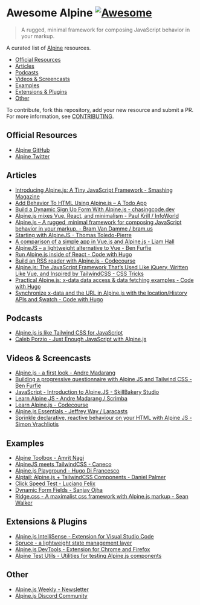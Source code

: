 # Awesome Alpine [![Awesome](https://cdn.rawgit.com/sindresorhus/awesome/d7305f38d29fed78fa85652e3a63e154dd8e8829/media/badge.svg)](https://github.com/sindresorhus/awesome)

> A rugged, minimal framework for composing JavaScript behavior in your markup.

A curated list of [Alpine](https://github.com/alpinejs/alpine) resources.

<!-- TOC -->

* [Official Resources](#official-resources)
* [Articles](#articles)
* [Podcasts](#podcasts)
* [Videos & Screencasts](#videos--screencasts)
* [Examples](#examples)
* [Extensions & Plugins](#extensions--plugins)
* [Other](#other)

<!-- /TOC -->

To contribute, fork this repository, add your new resource and submit a PR. For more information, see [CONTRIBUTING](/CONTRIBUTING.md).

## Official Resources

* [Alpine GitHub](https://github.com/alpinejs/alpine)
* [Alpine Twitter](https://twitter.com/Alpine_JS)

## Articles

* [Introducing Alpine.js: A Tiny JavaScript Framework - Smashing Magazine](https://www.smashingmagazine.com/2020/03/introduction-alpinejs-javascript-framework/)
* [Add Behavior To HTML Using Alpine.js – A Todo App](https://lukasznojek.com/blog/2020/02/add-behavior-to-html-using-alpine-js-a-todo-app/?utm_content=bufferbb4ff&utm_medium=social&utm_source=twitter.com&utm_campaign=buffer)
* [Build a Dynamic Sign Up Form With Alpine.js - chasingcode.dev](https://chasingcode.dev/blog/build-signup-form-with-alpinejs/)
* [Alpine.js mixes Vue, React, and minimalism - Paul Krill / InfoWorld](https://www.infoworld.com/article/3527958/alpinejs-mixes-vue-react-and-minimalism.html)
* [Alpine.js – A rugged, minimal framework for composing JavaScript behavior in your markup. - Bram Van Damme / bram.us](https://www.bram.us/2020/01/14/alpine-js-a-rugged-minimal-framework-for-composing-javascript-behavior-in-your-markup/)
* [Starting with AlpineJS - Thomas Toledo-Pierre](https://dev.to/nugetchar/starting-with-alpinejs-hjn)
* [A comparison of a simple app in Vue.js and Alpine.js - Liam Hall](https://medium.com/@wearethreebears/a-comparison-of-a-simple-app-in-vue-js-and-alpine-js-2a8c57f8b0e3)
* [AlpineJS – a lightweight alternative to Vue - Ben Furfie](https://benfurfie.co.uk/articles/alpinejs-a-lightweight-alternative-to-vue)
* [Run Alpine.js inside of React - Code with Hugo](https://codewithhugo.com/alpine-js-react/)
* [Build an RSS reader with Alpine.js - Codecourse](https://blog.codecourse.com/build-an-rss-reader-with-alpine-js/)
* [Alpine.js: The JavaScript Framework That’s Used Like jQuery, Written Like Vue, and Inspired by TailwindCSS - CSS Tricks](https://css-tricks.com/alpine-js-the-javascript-framework-thats-used-like-jquery-written-like-vue-and-inspired-by-tailwindcss/)
* [Practical Alpine.js: x-data data access & data fetching examples - Code with Hugo](https://codewithhugo.com/alpinejs-x-data-fetching/)
* [Synchronize x-data and the URL in Alpine.js with the location/History APIs and $watch - Code with Hugo](https://codewithhugo.com/alpinejs-x-data-watch-url/)

## Podcasts
* [Alpine.js is like Tailwind CSS for JavaScript](https://devmode.fm/episodes/alpine-js-is-like-tailwind-css-for-javascript)
* [Caleb Porzio - Just Enough JavaScript with Alpine.js](http://www.fullstackradio.com/132)

## Videos & Screencasts

* [Alpine.js - a first look - Andre Madarang](https://www.youtube.com/watch?v=2pQ_WDqXkWs)
* [Building a progressive questionnaire with Alpine JS and Tailwind CSS - Ben Furfie](https://www.youtube.com/watch?v=BTAXnBFJWCY)
* [JavaScript - Introduction to Alpine.JS - SkillBakery Studio](https://www.youtube.com/channel/UCLTJ8_N2bzhidCNGt_692Ug/search?query=Javascript+-+Learn+Alpine.js)
* [Learn Alpine JS - Andre Madarang / Scrimba](https://scrimba.com/g/galpinejs)
* [Learn Alpine.js - Codecourse](https://codecourse.com/courses/learn-alpine-js)
* [Alpine.js Essentials - Jeffrey Way / Laracasts](https://laracasts.com/series/alpine-essentials)
* [Sprinkle declarative, reactive behaviour on your HTML with Alpine JS - Simon Vrachliotis](https://egghead.io/playlists/sprinkle-declarative-reactive-behaviour-on-your-html-with-alpine-js-5f8b)

## Examples

* [Alpine Toolbox - Amrit Nagi](https://www.alpinetoolbox.com/)
* [AlpineJS meets TailwindCSS - Caneco](https://codepen.io/collection/XqVbyQ)
* [Alpine.js Playground - Hugo Di Francesco](https://github.com/HugoDF/alpinejs-playground)
* [Alptail: Alpine.js + TailwindCSS Components - Daniel Palmer](https://www.alptail.com/)
* [Click Speed Test - Luciano Felix](https://codepen.io/FelixLuciano/pen/MWavXmy)
* [Dynamic Form Fields - Sanjay Ojha](https://codepen.io/sanjayojha/pen/qBONdVm)
* [Ridge.css - A maximalist css framework with Alpine.js markup - Sean Walker](https://github.com/swlkr/ridgecss)

## Extensions & Plugins

* [Alpine.js IntelliSense - Extension for Visual Studio Code](https://marketplace.visualstudio.com/items?itemName=adrianwilczynski.alpine-js-intellisense)
* [Spruce - a lightweight state management layer](https://github.com/ryangjchandler/spruce)
* [Alpine.js DevTools - Extension for Chrome and Firefox](https://github.com/Te7a-Houdini/alpinejs-devtools)
* [Alpine Test Utils - Utilities for testing Alpine.js components](https://github.com/HugoDF/alpine-test-utils)


## Other

* [Alpine.js Weekly - Newsletter](https://alpinejs.codewithhugo.com/newsletter)
* [Alpine.js Discord Community](https://discord.gg/KVcHT2n)
